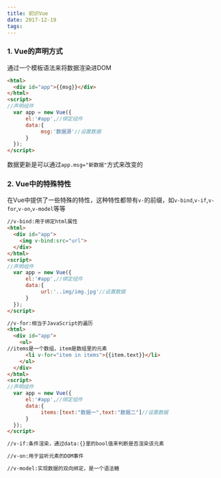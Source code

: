 ```yaml
---
title: 初识Vue
date: 2017-12-19
tags:
---
```

###	1. Vue的声明方式
通过一个模板语法来将数据渲染进DOM
	
```html
<html>
  <div id="app">{{msg}}</div>
</html>
<script>
//声明组件
  var app = new Vue({
      el:'#app',//绑定组件
      data:{
           msg:'数据源'//设置数据
      }
  });
</script>
```
数据更新是可以通过`app.msg="新数据"`方式来改变的

### 2. Vue中的特殊特性
在Vue中提供了一些特殊的特性，这种特性都带有`v-`的前缀，如`v-bind`,`v-if`,`v-for`,`v-on`,`v-model`等等
	
```html
//v-bind:用于绑定html属性
<html>
  <div id="app">
	<img v-bind:src="url">
  </div>
</html>
<script>
//声明组件
  var app = new Vue({
      el:'#app',//绑定组件
      data:{
           url:'..img/img.jpg'//设置数据
      }
  });
</script>

//v-for:相当于JavaScript的遍历
<html>
  <div id="app">
    <ul>
//items是一个数组，item是数组里的元素
      <li v-for="item in items">{{item.text}}</li>	
    </ul>
  </div>
</html>
<script>
//声明组件
  var app = new Vue({
      el:'#app',//绑定组件
      data:{
           items:[text:"数据一",text:"数据二"]//设置数据
      }
  });
</script>

//v-if:条件渲染，通过data:{}里的bool值来判断是否渲染该元素

//v-on:用于监听元素的DOM事件

//v-model:实现数据的双向绑定，是一个语法糖
```


